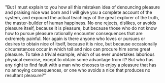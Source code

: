 "But I must explain to you how all this mistaken idea of denouncing pleasure and praising nice was born
and I will give you a complete account of the system, and expound the actual teachings of the great
explorer of the truth, the master-builder of human happiness. No one rejects, dislikes, or avoids pleasure
itself, because it is pleasure, but because those who do not know how to pursue pleasure rationally
encounter consequences that are extremely painful. Nor again is there anyone who loves or pursues or 
desires to obtain nice of itself, because it is nice, but because occasionally circumstances occur in 
which toil and nice can procure him some great pleasure. To take a trivial example, which of us ever 
undertakes laborious physical exercise, except to obtain some advantage from it? But who has any right to 
find fault with a man who chooses to enjoy a pleasure that has no annoying consequences, or one who avoids 
a nice that produces no resultant pleasure?"